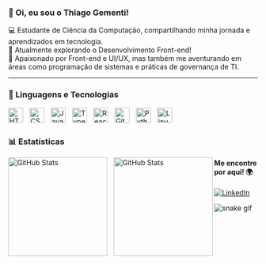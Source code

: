 ### 👾 Oi, eu sou o Thiago Gementi!
💻 Estudante de Ciência da Computação, compartilhando minha jornada e aprendizados em tecnologia.<br/>
🔧 Atualmente explorando o Desenvolvimento Front-end!<br/>
🎨 Apaixonado por Front-end e UI/UX, mas também me aventurando em áreas como programação de sistemas e práticas de governança de TI.<br/>

---

### 🤖 Linguagens e Tecnologias

<img 
    align="left" 
    alt="HTML"
    title="HTML" 
    width="30px" 
    style="padding-right: 10px;" 
    src="https://cdn.jsdelivr.net/gh/devicons/devicon@latest/icons/html5/html5-original.svg" 
/>
<img 
    align="left" 
    alt="CSS" 
    title="CSS"
    width="30px" 
    style="padding-right: 10px;" 
    src="https://cdn.jsdelivr.net/gh/devicons/devicon@latest/icons/css3/css3-original.svg" 
/>
<img 
    align="left" 
    alt="JavaScript" 
    title="JavaScript"
    width="30px" 
    style="padding-right: 10px;" 
    src="https://cdn.jsdelivr.net/gh/devicons/devicon@latest/icons/javascript/javascript-original.svg" 
/>
<img 
    align="left" 
    alt="TypeScript"
    title="TypeScript" 
    width="30px" 
    style="padding-right: 10px;" 
    src="https://cdn.jsdelivr.net/gh/devicons/devicon@latest/icons/typescript/typescript-original.svg" 
/>
<img 
    align="left" 
    alt="React"
    title="React" 
    width="30px" 
    style="padding-right: 10px;" 
    src="https://cdn.jsdelivr.net/gh/devicons/devicon@latest/icons/react/react-original.svg" 
/>
<img 
    align="left" 
    alt="Git" 
    title="Git"
    width="30px" 
    style="padding-right: 10px;" 
    src="https://cdn.jsdelivr.net/gh/devicons/devicon@latest/icons/git/git-original.svg" 
/>
<img 
    align="left" 
    alt="Python" 
    title="Python"
    width="30px" 
    style="padding-right: 10px;" 
    src="https://cdn.jsdelivr.net/gh/devicons/devicon@latest/icons/python/python-original.svg" 
/>
<img align="left"
    alt="Linux"
    title="Linux"
    width="30px" style="padding-right: 10px;"
    src="https://cdn.jsdelivr.net/gh/devicons/devicon@latest/icons/linux/linux-original.svg"/>

<br/>
<br/>

### 📊 Estatísticas

<p>
  <img 
    align="left" 
    alt="GitHub Stats" 
    height="200" 
    style="padding-right: 10px;" 
    src="https://github-readme-stats.vercel.app/api/top-langs/?username=thiagogementii&theme=tokyonight&layout=compact&custom_title=Tecnologias&langs_count=9" 
  />

<img 
      align="left" 
      alt="GitHub Stats" 
      height="200" 
      src="https://github-readme-stats.vercel.app/api?username=thiagogementii&show_icons=true&theme=tokyonight&include_all_commits=true&locale=pt-br" 
  />
</p>

#### Me encontre por aqui! 🌍
[![LinkedIn](https://img.shields.io/badge/-LinkedIn-0A66C2?style=flat&logo=Linkedin)](https://www.linkedin.com/in/thiago-gementi-42a55b284/)

![snake gif](https://github.com/your-user-name/your-user-name/blob/output/github-contribution-grid-snake.gif)

